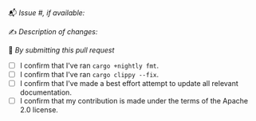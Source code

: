 📬 *Issue #, if available:*

✍️ *Description of changes:*

🔏 *By submitting this pull request*

- [ ] I confirm that I've ran `cargo +nightly fmt`.
- [ ] I confirm that I've ran `cargo clippy --fix`.
- [ ] I confirm that I've made a best effort attempt to update all relevant documentation.
- [ ] I confirm that my contribution is made under the terms of the Apache 2.0 license.

